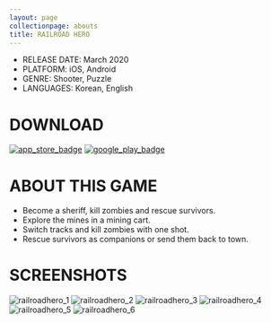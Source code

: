 ```yaml
---
layout: page
collectionpage: abouts
title: RAILROAD HERO
---
```


- RELEASE DATE: March 2020
- PLATFORM: iOS, Android
- GENRE: Shooter, Puzzle
- LANGUAGES: Korean, English

# DOWNLOAD

[![app_store_badge](./imgs/App-store-badge.png)](https://apps.apple.com/us/app/%EB%A0%88%EC%9D%BC%EB%A1%9C%EB%93%9C-%ED%9E%88%EC%96%B4%EB%A1%9C/id1504370570?l=ko&ls=1)
[![google_play_badge](./imgs/google-play-badge.png)](https://play.google.com/store/apps/details?id=com.TSC.RailHero)

# ABOUT THIS GAME

- Become a sheriff, kill zombies and rescue survivors.
- Explore the mines in a mining cart.
- Switch tracks and kill zombies with one shot.
- Rescue survivors as companions or send them back to town.

# SCREENSHOTS

![railroadhero_1](./imgs/railroadhero_1.png)
![railroadhero_2](./imgs/railroadhero_2.png)
![railroadhero_3](./imgs/railroadhero_3.png)
![railroadhero_4](./imgs/railroadhero_4.png)
![railroadhero_5](./imgs/railroadhero_5.png)
![railroadhero_6](./imgs/railroadhero_6.png)
